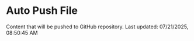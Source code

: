 # Auto Push File

Content that will be pushed to GitHub repository.
Last updated: 07/21/2025, 08:50:45 AM